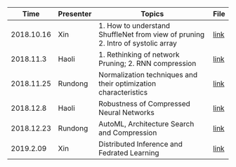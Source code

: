 Time | Presenter| Topics | File 
------------ | ------------- | --- |-----
2018.10.16 | Xin | 1. How to understand ShuffleNet from view of pruning 2. Intro of systolic array | [link](https://github.com/compression-friendlies/Paper-Collection-of-Efficient-ML/blob/master/slides/Dyn-Part-Pruning.pdf)
2018.11.3 | Haoli | 1. Rethinking of network Pruning; 2. RNN compression | [link](https://github.com/compression-friendlies/Paper-Collection-of-Efficient-ML/blob/master/slides/11-3-rethinking&rnn.pptx)
2018.11.25 | Rundong | Normalization techniques and their optimization characteristics | [link](Rundong-About_BN-Nov.25.pptx)
2018.12.8 | Haoli | Robustness of Compressed Neural Networks | [link](https://github.com/compression-friendlies/Paper-Collection-of-Efficient-ML/blob/master/slides/haoli-12-8.pptx)
2018.12.23 | Rundong | AutoML, Architecture Search and Compression | [link](Rundong-Nas_and_compression.pdf)
2019.2.09 | Xin | Distributed Inference and Fedrated Learning | [link](https://github.com/compression-friendlies/Paper-Collection-of-Efficient-ML/blob/master/slides/Xin-AI-IoT.pdf)
